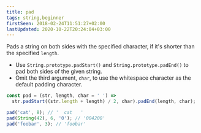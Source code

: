 ```yaml
---
title: pad
tags: string,beginner
firstSeen: 2018-02-24T11:51:27+02:00
lastUpdated: 2020-10-22T20:24:04+03:00
---
```


Pads a string on both sides with the specified character, if it's shorter than the specified `length`.

- Use `String.prototype.padStart()` and `String.prototype.padEnd()` to pad both sides of the given string.
- Omit the third argument, `char`, to use the whitespace character as the default padding character.

```js
const pad = (str, length, char = ' ') =>
  str.padStart((str.length + length) / 2, char).padEnd(length, char);
```

```js
pad('cat', 8); // '  cat   '
pad(String(42), 6, '0'); // '004200'
pad('foobar', 3); // 'foobar'
```
